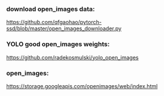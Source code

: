 ### download open_images data:
https://github.com/qfgaohao/pytorch-ssd/blob/master/open_images_downloader.py

### YOLO good open_images weights:
https://github.com/radekosmulski/yolo_open_images


### open_images:
https://storage.googleapis.com/openimages/web/index.html
